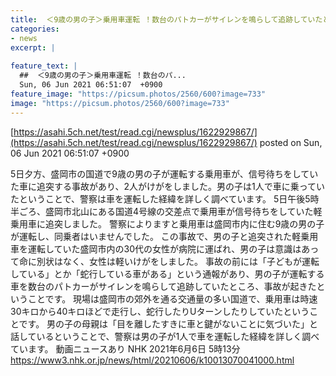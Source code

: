 ```yaml
---
title:  ＜9歳の男の子＞乗用車運転 ！数台のパトカーがサイレンを鳴らして追跡していたところ、車に追突！追突し2人けが...  
categories:
- news
excerpt: |
  
feature_text: |
  ##  ＜9歳の男の子＞乗用車運転 ！数台のパ...
  Sun, 06 Jun 2021 06:51:07  +0900
feature_image: "https://picsum.photos/2560/600?image=733"
image: "https://picsum.photos/2560/600?image=733"
---
```


[https://asahi.5ch.net/test/read.cgi/newsplus/1622929867/](https://asahi.5ch.net/test/read.cgi/newsplus/1622929867/)
posted on Sun, 06 Jun 2021 06:51:07  +0900

<!--more-->

5日夕方、盛岡市の国道で9歳の男の子が運転する乗用車が、信号待ちをしていた車に追突する事故があり、2人がけがをしました。男の子は1人で車に乗っていたということで、警察は車を運転した経緯を詳しく調べています。 5日午後5時半ごろ、盛岡市北山にある国道4号線の交差点で乗用車が信号待ちをしていた軽乗用車に追突しました。 警察によりますと乗用車は盛岡市内に住む9歳の男の子が運転し、同乗者はいませんでした。 この事故で、男の子と追突された軽乗用車を運転していた盛岡市内の30代の女性が病院に運ばれ、男の子は意識はあって命に別状はなく、女性は軽いけがをしました。 事故の前には「子どもが運転している」とか「蛇行している車がある」という通報があり、男の子が運転する車を数台のパトカーがサイレンを鳴らして追跡していたところ、事故が起きたということです。 現場は盛岡市の郊外を通る交通量の多い国道で、乗用車は時速30キロから40キロほどで走行し、蛇行したりUターンしたりしていたということです。 男の子の母親は「目を離したすきに車と鍵がないことに気づいた」と話しているということで、警察は男の子が1人で車を運転した経緯を詳しく調べています。 動画ニュースあり NHK 2021年6月6日 5時13分 https://www3.nhk.or.jp/news/html/20210606/k10013070041000.html
